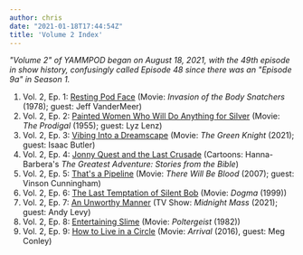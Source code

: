 ```yaml
---
author: chris
date: "2021-01-18T17:44:54Z"
title: 'Volume 2 Index'
---
```

*_"Volume 2"_ of YAMMPOD began on August 18, 2021, with the 49th episode in show history, confusingly called Episode 48 since there was an "Episode 9a" in Season 1.*

1. Vol. 2, Ep. 1: [Resting Pod Face](/episode-48/) (Movie: _Invasion of the Body Snatchers_ (1978); guest: Jeff VanderMeer)
1. Vol. 2, Ep. 2: [Painted Women Who Will Do Anything for Silver](/episode-49/) (Movie: _The Prodigal_ (1955); guest: Lyz Lenz)
1. Vol. 2, Ep. 3: [Vibing Into a Dreamscape](/episode-50/) (Movie: _The Green Knight_ (2021); guest: Isaac Butler)
1. Vol. 2, Ep. 4: [Jonny Quest and the Last Crusade](/episode-51/) (Cartoons: Hanna-Barbera's _The Greatest Adventure: Stories from the Bible_)
1. Vol. 2, Ep. 5: [That's a Pipeline](/episode-52) (Movie: _There Will Be Blood_ (2007); guest: Vinson Cunningham)
1. Vol. 2, Ep. 6: [The Last Temptation of Silent Bob](/episode-53/) (Movie: _Dogma_ (1999))
1. Vol. 2, Ep. 7: [An Unworthy Manner](/episode-54/) (TV Show: _Midnight Mass_ (2021); guest: Andy Levy)
1. Vol. 2, Ep. 8: [Entertaining Slime](/episode-55/) (Movie: _Poltergeist_ (1982))
1. Vol. 2, Ep. 9: [How to Live in a Circle](/episode-56/) (Movie: _Arrival_ (2016), guest: Meg Conley)
